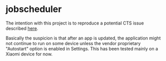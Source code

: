 # jobscheduler

The intention with this project is to reproduce a potential CTS issue described [here](https://issuetracker.google.com/issues/262750721).

Basically the suspicion is that after an app is updated, the application might not continue to run on some device unless the vendor proprietary "Autostart" option is enabled in Settings. This has been tested mainly on a Xiaomi device for now.

